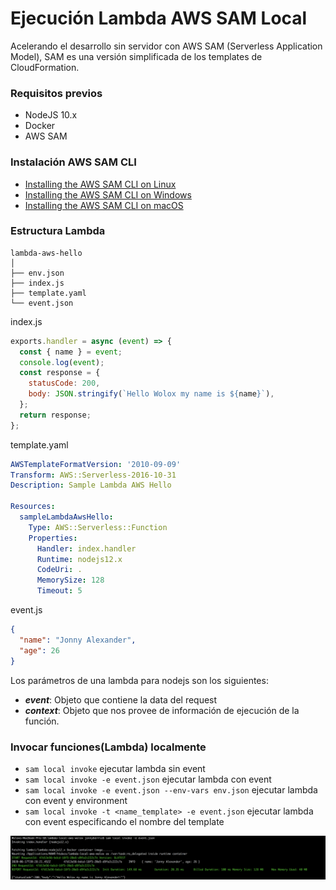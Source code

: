 # Ejecución Lambda AWS SAM Local

Acelerando el desarrollo sin servidor con AWS SAM (Serverless Application Model), SAM es una versión simplificada de los templates de CloudFormation.

### Requisitos previos

- NodeJS 10.x
- Docker
- AWS SAM

### Instalación AWS SAM CLI

- [Installing the AWS SAM CLI on Linux](https://docs.aws.amazon.com/serverless-application-model/latest/developerguide/serverless-sam-cli-install-linux.html)
- [Installing the AWS SAM CLI on Windows ](https://docs.aws.amazon.com/serverless-application-model/latest/developerguide/serverless-sam-cli-install-windows.html)
- [Installing the AWS SAM CLI on macOS ](https://docs.aws.amazon.com/serverless-application-model/latest/developerguide/serverless-sam-cli-install-mac.html)

###  Estructura Lambda

```
lambda-aws-hello
│
├── env.json
├── index.js
├── template.yaml
└── event.json
```

index.js

```javascript
exports.handler = async (event) => {
  const { name } = event;
  console.log(event);
  const response = {
    statusCode: 200,
    body: JSON.stringify(`Hello Wolox my name is ${name}`),
  };
  return response;
};
```
template.yaml
```yaml
AWSTemplateFormatVersion: '2010-09-09'
Transform: AWS::Serverless-2016-10-31
Description: Sample Lambda AWS Hello

Resources:
  sampleLambdaAwsHello:
    Type: AWS::Serverless::Function
    Properties:
      Handler: index.handler
      Runtime: nodejs12.x
      CodeUri: .
      MemorySize: 128
      Timeout: 5
```
event.js

```json
{
  "name": "Jonny Alexander",
  "age": 26
}
```

Los parámetros de una lambda para nodejs son los siguientes:
- **_event_**: Objeto que contiene la data del request
- **_context_**: Objeto que nos provee de información de ejecución de la función.

### Invocar funciones(Lambda) localmente


- `sam local invoke` ejecutar lambda sin event
- `sam local invoke -e event.json` ejecutar lambda con event
- `sam local invoke -e event.json --env-vars env.json` ejecutar lambda con event y environment
- `sam local invoke -t <name_template> -e event.json` ejecutar lambda con event especificando el nombre del template

![Lambda result execution](https://github.com/jonnyalexbh/lambda-local-aws-wolox/blob/master/images/Lambda-result-execution.png "Lambda result execution")

